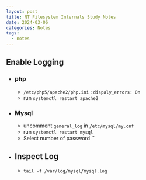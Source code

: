 ```yaml
---
layout: post
title: NT Filesystem Internals Study Notes
date: 2024-03-06
categories: Notes
tags:
  - notes
---
```


## Enable Logging

  - ### php
    - `/etc/php5/apache2/php.ini` : `dispaly_errors: On`
    - run `systemctl restart apache2`
- ### Mysql
	- uncomment `general_log` in `/etc/mysql/my.cnf`
	- run `systemctl restart mysql`
	- Select number of password ``
- ## Inspect Log
	- `tail -f /var/log/mysql/mysql.log`

